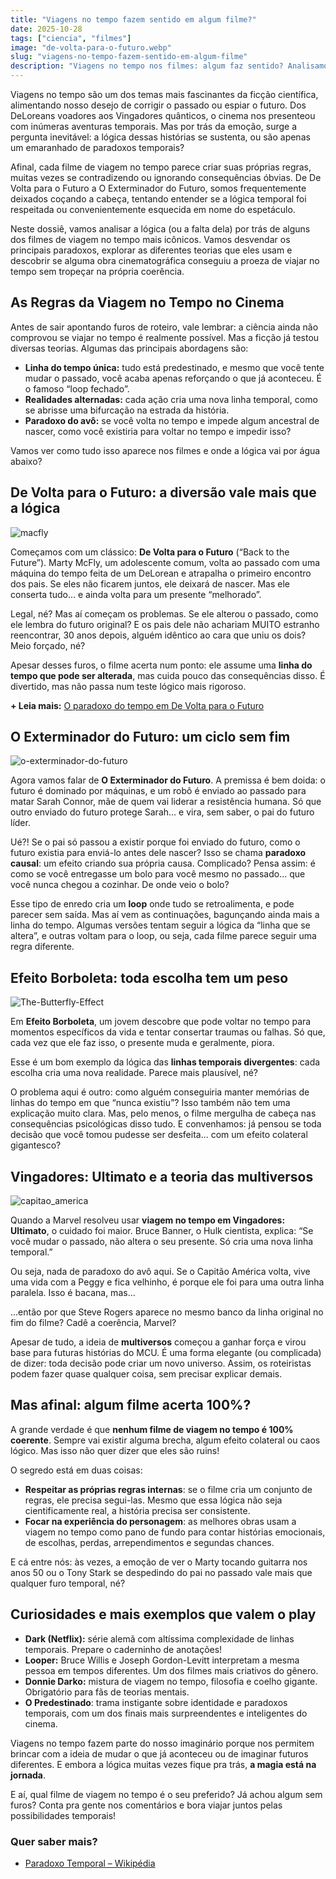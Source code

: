 ```yaml
---
title: "Viagens no tempo fazem sentido em algum filme?"
date: 2025-10-28
tags: ["ciencia", "filmes"]
image: "de-volta-para-o-futuro.webp"
slug: "viagens-no-tempo-fazem-sentido-em-algum-filme"
description: "Viagens no tempo nos filmes: algum faz sentido? Analisamos a lógica e os paradoxos temporais de clássicos do cinema!"
---
```


Viagens no tempo são um dos temas mais fascinantes da ficção científica, alimentando nosso desejo de corrigir o passado ou espiar o futuro. Dos DeLoreans voadores aos Vingadores quânticos, o cinema nos presenteou com inúmeras aventuras temporais. Mas por trás da emoção, surge a pergunta inevitável: a lógica dessas histórias se sustenta, ou são apenas um emaranhado de paradoxos temporais?

Afinal, cada filme de viagem no tempo parece criar suas próprias regras, muitas vezes se contradizendo ou ignorando consequências óbvias. De De Volta para o Futuro a O Exterminador do Futuro, somos frequentemente deixados coçando a cabeça, tentando entender se a lógica temporal foi respeitada ou convenientemente esquecida em nome do espetáculo.

Neste dossiê, vamos analisar a lógica (ou a falta dela) por trás de alguns dos filmes de viagem no tempo mais icônicos. Vamos desvendar os principais paradoxos, explorar as diferentes teorias que eles usam e descobrir se alguma obra cinematográfica conseguiu a proeza de viajar no tempo sem tropeçar na própria coerência.

## As Regras da Viagem no Tempo no Cinema

Antes de sair apontando furos de roteiro, vale lembrar: a ciência ainda não comprovou se viajar no tempo é realmente possível. Mas a ficção já testou diversas teorias. Algumas das principais abordagens são:

*   **Linha do tempo única:** tudo está predestinado, e mesmo que você tente mudar o passado, você acaba apenas reforçando o que já aconteceu. É o famoso “loop fechado”.
*   **Realidades alternadas:** cada ação cria uma nova linha temporal, como se abrisse uma bifurcação na estrada da história.
*   **Paradoxo do avô:** se você volta no tempo e impede algum ancestral de nascer, como você existiria para voltar no tempo e impedir isso?

Vamos ver como tudo isso aparece nos filmes e onde a lógica vai por água abaixo?

## De Volta para o Futuro: a diversão vale mais que a lógica

![macfly](macfly.webp)

Começamos com um clássico: **De Volta para o Futuro** (“Back to the Future”). Marty McFly, um adolescente comum, volta ao passado com uma máquina do tempo feita de um DeLorean e atrapalha o primeiro encontro dos pais. Se eles não ficarem juntos, ele deixará de nascer. Mas ele conserta tudo... e ainda volta para um presente “melhorado”.

Legal, né? Mas aí começam os problemas. Se ele alterou o passado, como ele lembra do futuro original? E os pais dele não achariam MUITO estranho reencontrar, 30 anos depois, alguém idêntico ao cara que uniu os dois? Meio forçado, né?

Apesar desses furos, o filme acerta num ponto: ele assume uma **linha do tempo que pode ser alterada**, mas cuida pouco das consequências disso. É divertido, mas não passa num teste lógico mais rigoroso.

**+ Leia mais:** [O paradoxo do tempo em De Volta para o Futuro](/o-paradoxo-do-tempo-em-de-volta-para-o-futuro/)

## O Exterminador do Futuro: um ciclo sem fim

![o-exterminador-do-futuro](o-exterminador-do-futuro-2.webp)

Agora vamos falar de **O Exterminador do Futuro**. A premissa é bem doida: o futuro é dominado por máquinas, e um robô é enviado ao passado para matar Sarah Connor, mãe de quem vai liderar a resistência humana. Só que outro enviado do futuro protege Sarah... e vira, sem saber, o pai do futuro líder.

Ué?! Se o pai só passou a existir porque foi enviado do futuro, como o futuro existia para enviá-lo antes dele nascer? Isso se chama **paradoxo causal**: um efeito criando sua própria causa. Complicado? Pensa assim: é como se você entregasse um bolo para você mesmo no passado... que você nunca chegou a cozinhar. De onde veio o bolo?

Esse tipo de enredo cria um **loop** onde tudo se retroalimenta, e pode parecer sem saída. Mas aí vem as continuações, bagunçando ainda mais a linha do tempo. Algumas versões tentam seguir a lógica da “linha que se altera”, e outras voltam para o loop, ou seja, cada filme parece seguir uma regra diferente.

## Efeito Borboleta: toda escolha tem um peso

![The-Butterfly-Effect](The-Butterfly-Effect.webp)

Em **Efeito Borboleta**, um jovem descobre que pode voltar no tempo para momentos específicos da vida e tentar consertar traumas ou falhas. Só que, cada vez que ele faz isso, o presente muda e geralmente, piora.

Esse é um bom exemplo da lógica das **linhas temporais divergentes**: cada escolha cria uma nova realidade. Parece mais plausível, né?

O problema aqui é outro: como alguém conseguiria manter memórias de linhas do tempo em que “nunca existiu”? Isso também não tem uma explicação muito clara. Mas, pelo menos, o filme mergulha de cabeça nas consequências psicológicas disso tudo. E convenhamos: já pensou se toda decisão que você tomou pudesse ser desfeita... com um efeito colateral gigantesco?

## Vingadores: Ultimato e a teoria das multiversos

![capitao_america](capitao_america.webp)

Quando a Marvel resolveu usar **viagem no tempo em Vingadores: Ultimato**, o cuidado foi maior. Bruce Banner, o Hulk cientista, explica: “Se você mudar o passado, não altera o seu presente. Só cria uma nova linha temporal.”

Ou seja, nada de paradoxo do avô aqui. Se o Capitão América volta, vive uma vida com a Peggy e fica velhinho, é porque ele foi para uma outra linha paralela. Isso é bacana, mas...

...então por que Steve Rogers aparece no mesmo banco da linha original no fim do filme? Cadê a coerência, Marvel?

Apesar de tudo, a ideia de **multiversos** começou a ganhar força e virou base para futuras histórias do MCU. É uma forma elegante (ou complicada) de dizer: toda decisão pode criar um novo universo. Assim, os roteiristas podem fazer quase qualquer coisa, sem precisar explicar demais.

## Mas afinal: algum filme acerta 100%?

A grande verdade é que **nenhum filme de viagem no tempo é 100% coerente**. Sempre vai existir alguma brecha, algum efeito colateral ou caos lógico. Mas isso não quer dizer que eles são ruins!

O segredo está em duas coisas:

*   **Respeitar as próprias regras internas**: se o filme cria um conjunto de regras, ele precisa segui-las. Mesmo que essa lógica não seja cientificamente real, a história precisa ser consistente.
*   **Focar na experiência do personagem**: as melhores obras usam a viagem no tempo como pano de fundo para contar histórias emocionais, de escolhas, perdas, arrependimentos e segundas chances.

E cá entre nós: às vezes, a emoção de ver o Marty tocando guitarra nos anos 50 ou o Tony Stark se despedindo do pai no passado vale mais que qualquer furo temporal, né?

## Curiosidades e mais exemplos que valem o play

*   **Dark (Netflix):** série alemã com altíssima complexidade de linhas temporais. Prepare o caderninho de anotações!
*   **Looper:** Bruce Willis e Joseph Gordon-Levitt interpretam a mesma pessoa em tempos diferentes. Um dos filmes mais criativos do gênero.
*   **Donnie Darko:** mistura de viagem no tempo, filosofia e coelho gigante. Obrigatório para fãs de teorias mentais.
*   **O Predestinado**: trama instigante sobre identidade e paradoxos temporais, com um dos finais mais surpreendentes e inteligentes do cinema.

Viagens no tempo fazem parte do nosso imaginário porque nos permitem brincar com a ideia de mudar o que já aconteceu ou de imaginar futuros diferentes. E embora a lógica muitas vezes fique pra trás, **a magia está na jornada**.

E aí, qual filme de viagem no tempo é o seu preferido? Já achou algum sem furos? Conta pra gente nos comentários e bora viajar juntos pelas possibilidades temporais! 

### Quer saber mais?

*   [Paradoxo Temporal – Wikipédia](https://pt.wikipedia.org/wiki/Paradoxo_temporal)